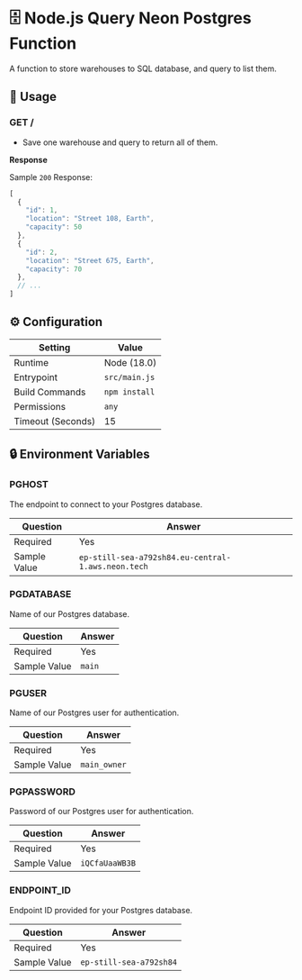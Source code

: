 # 🗄️ Node.js Query Neon Postgres Function

A function to store warehouses to SQL database, and query to list them.

## 🧰 Usage

### GET /

- Save one warehouse and query to return all of them.

**Response**

Sample `200` Response:

```js
[
  {
    "id": 1,
    "location": "Street 108, Earth",
    "capacity": 50
  },
  {
    "id": 2,
    "location": "Street 675, Earth",
    "capacity": 70
  },
  // ...
]
```

## ⚙️ Configuration

| Setting           | Value         |
| ----------------- | ------------- |
| Runtime           | Node (18.0)   |
| Entrypoint        | `src/main.js` |
| Build Commands    | `npm install` |
| Permissions       | `any`         |
| Timeout (Seconds) | 15            |

## 🔒 Environment Variables

### PGHOST

The endpoint to connect to your Postgres database.

| Question     | Answer                         |
| ------------ | ------------------------------ |
| Required     | Yes                            |
| Sample Value | `ep-still-sea-a792sh84.eu-central-1.aws.neon.tech` |

### PGDATABASE

Name of our Postgres database.

| Question     | Answer                         |
| ------------ | ------------------------------ |
| Required     | Yes                            |
| Sample Value | `main` |

### PGUSER

Name of our Postgres user for authentication.

| Question     | Answer                         |
| ------------ | ------------------------------ |
| Required     | Yes                            |
| Sample Value | `main_owner` |

### PGPASSWORD

Password of our Postgres user for authentication.

| Question     | Answer                         |
| ------------ | ------------------------------ |
| Required     | Yes                            |
| Sample Value | `iQCfaUaaWB3B` |

### ENDPOINT_ID

Endpoint ID provided for your Postgres database.

| Question     | Answer                         |
| ------------ | ------------------------------ |
| Required     | Yes                            |
| Sample Value | `ep-still-sea-a792sh84` |
